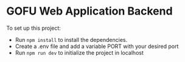 # GOFU Web Application Backend

To set up this project:
- Run ``npm install`` to install the dependencies.
- Create a .env file and add a variable PORT with your desired port
- Run  ``npm run dev`` to initialize the project in localhost